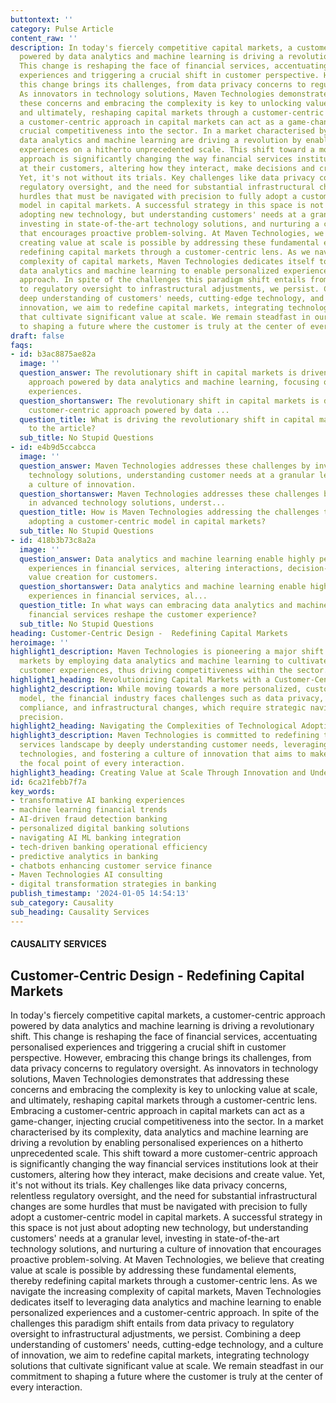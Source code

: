 ```yaml
---
buttontext: ''
category: Pulse Article
content_raw: ''
description: In today's fiercely competitive capital markets, a customer-centric approach
  powered by data analytics and machine learning is driving a revolutionary shift.
  This change is reshaping the face of financial services, accentuating personalised
  experiences and triggering a crucial shift in customer perspective. However, embracing
  this change brings its challenges, from data privacy concerns to regulatory oversight.
  As innovators in technology solutions, Maven Technologies demonstrates that addressing
  these concerns and embracing the complexity is key to unlocking value at scale,
  and ultimately, reshaping capital markets through a customer-centric lens. Embracing
  a customer-centric approach in capital markets can act as a game-changer, injecting
  crucial competitiveness into the sector. In a market characterised by its complexity,
  data analytics and machine learning are driving a revolution by enabling personalised
  experiences on a hitherto unprecedented scale. This shift toward a more customer-centric
  approach is significantly changing the way financial services institutions look
  at their customers, altering how they interact, make decisions and create value.
  Yet, it's not without its trials. Key challenges like data privacy concerns, relentless
  regulatory oversight, and the need for substantial infrastructural changes are some
  hurdles that must be navigated with precision to fully adopt a customer-centric
  model in capital markets. A successful strategy in this space is not just about
  adopting new technology, but understanding customers' needs at a granular level,
  investing in state-of-the-art technology solutions, and nurturing a culture of innovation
  that encourages proactive problem-solving. At Maven Technologies, we believe that
  creating value at scale is possible by addressing these fundamental elements, thereby
  redefining capital markets through a customer-centric lens. As we navigate the increasing
  complexity of capital markets, Maven Technologies dedicates itself to leveraging
  data analytics and machine learning to enable personalized experiences and a customer-centric
  approach. In spite of the challenges this paradigm shift entails from data privacy
  to regulatory oversight to infrastructural adjustments, we persist. Combining a
  deep understanding of customers' needs, cutting-edge technology, and a culture of
  innovation, we aim to redefine capital markets, integrating technology solutions
  that cultivate significant value at scale. We remain steadfast in our commitment
  to shaping a future where the customer is truly at the center of every interaction.
draft: false
faqs:
- id: b3ac8875ae82a
  image: ''
  question_answer: The revolutionary shift in capital markets is driven by a customer-centric
    approach powered by data analytics and machine learning, focusing on personalized
    experiences.
  question_shortanswer: The revolutionary shift in capital markets is driven by a
    customer-centric approach powered by data ...
  question_title: What is driving the revolutionary shift in capital markets according
    to the article?
  sub_title: No Stupid Questions
- id: e4b9d5ccabcca
  image: ''
  question_answer: Maven Technologies addresses these challenges by investing in advanced
    technology solutions, understanding customer needs at a granular level, and fostering
    a culture of innovation.
  question_shortanswer: Maven Technologies addresses these challenges by investing
    in advanced technology solutions, underst...
  question_title: How is Maven Technologies addressing the challenges that come with
    adopting a customer-centric model in capital markets?
  sub_title: No Stupid Questions
- id: 418b3b73c8a2a
  image: ''
  question_answer: Data analytics and machine learning enable highly personalized
    experiences in financial services, altering interactions, decision-making, and
    value creation for customers.
  question_shortanswer: Data analytics and machine learning enable highly personalized
    experiences in financial services, al...
  question_title: In what ways can embracing data analytics and machine learning in
    financial services reshape the customer experience?
  sub_title: No Stupid Questions
heading: Customer-Centric Design -  Redefining Capital Markets
heroimage: ''
highlight1_description: Maven Technologies is pioneering a major shift in capital
  markets by employing data analytics and machine learning to cultivate personalized
  customer experiences, thus driving competitiveness within the sector.
highlight1_heading: Revolutionizing Capital Markets with a Customer-Centric Approach
highlight2_description: While moving towards a more personalized, customer-centric
  model, the financial industry faces challenges such as data privacy, regulatory
  compliance, and infrastructural changes, which require strategic navigation and
  precision.
highlight2_heading: Navigating the Complexities of Technological Adoption
highlight3_description: Maven Technologies is committed to redefining the financial
  services landscape by deeply understanding customer needs, leveraging state-of-the-art
  technologies, and fostering a culture of innovation that aims to make the customer
  the focal point of every interaction.
highlight3_heading: Creating Value at Scale Through Innovation and Understanding
id: 6ca21febb7f7a
key_words:
- transformative AI banking experiences
- machine learning financial trends
- AI-driven fraud detection banking
- personalized digital banking solutions
- navigating AI ML banking integration
- tech-driven banking operational efficiency
- predictive analytics in banking
- chatbots enhancing customer service finance
- Maven Technologies AI consulting
- digital transformation strategies in banking
publish_timestamp: '2024-01-05 14:54:13'
sub_category: Causality
sub_heading: Causality Services
---
```


#### CAUSALITY SERVICES
## Customer-Centric Design -  Redefining Capital Markets
In today's fiercely competitive capital markets, a customer-centric approach powered by data analytics and machine learning is driving a revolutionary shift. This change is reshaping the face of financial services, accentuating personalised experiences and triggering a crucial shift in customer perspective. However, embracing this change brings its challenges, from data privacy concerns to regulatory oversight. As innovators in technology solutions, Maven Technologies demonstrates that addressing these concerns and embracing the complexity is key to unlocking value at scale, and ultimately, reshaping capital markets through a customer-centric lens. Embracing a customer-centric approach in capital markets can act as a game-changer, injecting crucial competitiveness into the sector. In a market characterised by its complexity, data analytics and machine learning are driving a revolution by enabling personalised experiences on a hitherto unprecedented scale. This shift toward a more customer-centric approach is significantly changing the way financial services institutions look at their customers, altering how they interact, make decisions and create value. Yet, it's not without its trials. Key challenges like data privacy concerns, relentless regulatory oversight, and the need for substantial infrastructural changes are some hurdles that must be navigated with precision to fully adopt a customer-centric model in capital markets. A successful strategy in this space is not just about adopting new technology, but understanding customers' needs at a granular level, investing in state-of-the-art technology solutions, and nurturing a culture of innovation that encourages proactive problem-solving. At Maven Technologies, we believe that creating value at scale is possible by addressing these fundamental elements, thereby redefining capital markets through a customer-centric lens. As we navigate the increasing complexity of capital markets, Maven Technologies dedicates itself to leveraging data analytics and machine learning to enable personalized experiences and a customer-centric approach. In spite of the challenges this paradigm shift entails from data privacy to regulatory oversight to infrastructural adjustments, we persist. Combining a deep understanding of customers' needs, cutting-edge technology, and a culture of innovation, we aim to redefine capital markets, integrating technology solutions that cultivate significant value at scale. We remain steadfast in our commitment to shaping a future where the customer is truly at the center of every interaction.